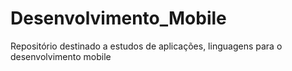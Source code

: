 # Desenvolvimento_Mobile
Repositório destinado a estudos de aplicações, linguagens para o desenvolvimento mobile 
